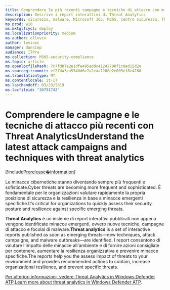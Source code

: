 ```yaml
---
title: Comprendere le più recenti campagne e tecniche di attacco con minacce analitiche
description: Descrive i report interattivi di Threat Analytics
keywords: sicurezza, malware, Microsoft 365, M365, Centro sicurezza, Threat Analytics, Windows Defender ATP, Cyber, posizione di sicurezza, minacce emergenti
ms.prod: w10
ms.mktglfcycl: deploy
ms.localizationpriority: medium
ms.author: ellevin
author: levinec
manager: dansimp
audience: ITPro
ms.collection: M365-security-compliance
ms.topic: article
ms.openlocfilehash: 7c7fd07e2e1dfe495addc41242790f1c0ed15d2e
ms.sourcegitcommit: ef27da3ea5340d6e7a2eaa1288e2e005ef8e4788
ms.translationtype: MT
ms.contentlocale: it-IT
ms.lasthandoff: 03/23/2019
ms.locfileid: "30791743"
---
```

# <a name="understand-the-latest-attack-campaigns-and-techniques-with-threat-analytics"></a><span data-ttu-id="79d79-104">Comprendere le campagne e le tecniche di attacco più recenti con Threat Analytics</span><span class="sxs-lookup"><span data-stu-id="79d79-104">Understand the latest attack campaigns and techniques with threat analytics</span></span>

[!include[Prerelease�information](prerelease.md)]

<span data-ttu-id="79d79-105">Le minacce cibernetiche stanno diventando sempre più frequenti e sofisticate.</span><span class="sxs-lookup"><span data-stu-id="79d79-105">Cyber threats are becoming more frequent and sophisticated.</span></span> <span data-ttu-id="79d79-106">È fondamentale per le organizzazioni valutare rapidamente la propria posizione di sicurezza e la resilienza in base a minacce emergenti specifiche.</span><span class="sxs-lookup"><span data-stu-id="79d79-106">It’s critical for organizations to quickly assess their security posture and resilience against specific emerging threats.</span></span>

<span data-ttu-id="79d79-107">**Threat Analytics** è un insieme di report interattivi pubblicati non appena vengono identificate minacce emergenti, ovvero nuove tecniche, campagne di attacco e focolai di malware.</span><span class="sxs-lookup"><span data-stu-id="79d79-107">**Threat analytics** is a set of interactive reports published as soon as emerging threats—new techniques, attack campaigns, and malware outbreaks—are identified.</span></span> <span data-ttu-id="79d79-108">I report consentono di valutare l'impatto delle minacce all'ambiente e di fornire azioni consigliate per contenere, aumentare la resilienza organizzativa e prevenire minacce specifiche.</span><span class="sxs-lookup"><span data-stu-id="79d79-108">The reports help you the assess impact of threats to your environment and provides recommended actions to contain, increase organizational resilience, and prevent specific threats.</span></span>

<span data-ttu-id="79d79-109">[Per ulteriori informazioni, vedere Threat Analytics in Windows Defender ATP](https://docs.microsoft.com/en-us/windows/security/threat-protection/windows-defender-atp/threat-analytics).</span><span class="sxs-lookup"><span data-stu-id="79d79-109">[Learn more about threat analytics in Windows Defender ATP](https://docs.microsoft.com/en-us/windows/security/threat-protection/windows-defender-atp/threat-analytics).</span></span>  